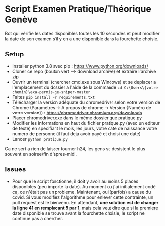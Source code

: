 # Script Examen Pratique/Théorique Genève
Bot qui vérifie les dates disponibles toutes les 10 secondes et peut modifier la date de son examen s'il y en a une disponible dans la fourchette choisie.

## Setup
- Installer python 3.8 avec pip : https://www.python.org/downloads/
- Cloner ce repo (bouton vert --> download archive) et extraire l'archive zip
- Ouvrir un terminal (chercher cmd.exe sous Windows) et se deplacer a l'emplacement du dossier a l'aide de la commande ```cd C:\Users\{votre chemin}\exa-permis-ge-sniper-master``` 
- Faites ```pip install -r requirements.txt```
- Télécharger la version adéquate du chromedriver selon votre version de Chrome (Paramètres -> A propos de chrome -> Version {Numéro de votre version}) :
  https://chromedriver.chromium.org/downloads
- Placer chromedriver.exe dans le même dossier que pratique.py
- Modifier les informations en haut du fichier pratique.py (avec un editeur de texte) en specifiant le mois, les jours, votre date de naissance votre numero de personne (il faut deja avoir payé et choisi une date)
- Lancer ```python pratique.py```

Ca ne sert a rien de laisser tourner h24, les gens se desistent le plus souvent en soiree/fin d'apres-midi.

## Issues
- Pour que le script fonctionne, il doit y avoir au moins 5 places disponibles (peu importe la date). Au moment ou j'ai initialement codé ca, ce n'était pas un probleme. Maintenant, oui (parfois) a cause du covid. Si vous modifiez l'algorithme pour enlever cette contrainte, un pull request est le bienvenu. En attendant, **une solution est de changer la ligne 41 en remplacant 5 par 1**, mais cela veut dire que si la premiere date disponible se trouve avant la fourchette choisie, le script ne continue pas a chercher.
